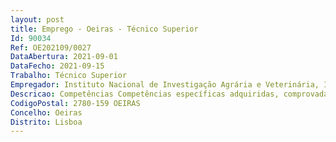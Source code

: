 ```yaml
--- 
layout: post
title: Emprego - Oeiras - Técnico Superior
Id: 90034
Ref: OE202109/0027
DataAbertura: 2021-09-01
DataFecho: 2021-09-15
Trabalho: Técnico Superior
Empregador: Instituto Nacional de Investigação Agrária e Veterinária, I.P.
Descricao: Competências Competências específicas adquiridas, comprovadas por certificados, no âmbito de   Uso Sustentável Cursos de “Better Training for Safer Food” (BTSF) relativos à Diretiva do Uso Sustentável, promovidos pela Comissão Europeia  Formação em TIC Cursos de informática na ótica no utilizador, em particular de POWER POINT, ACESS e EXCEL  Experiência profissional  Colocação no mercado dos produtos fitofarmacêuticos com particular realce na coordenação da avaliação comunitária de substâncias ativas, da avaliação zonal e nacional de produtos fitofarmacêuticos, da experimentação de produtos e no controlo de qualidade dos produtos fitofarmacêuticos no mercado nacional   Implementação da diretiva do uso sustentável dos produtos fitofarmacêuticos e na implementação dos princípios gerais da proteção integrada   Foros internacionais no âmbito da colocação no mercado e do uso sustentável de produtos   Participação em projetos de I&D no âmbito da implementação da proteção e produção integradas das culturas   Perito nas áreas dos produtos fitofarmacêuticos.
CodigoPostal: 2780-159 OEIRAS
Concelho: Oeiras
Distrito: Lisboa
--- 
```

